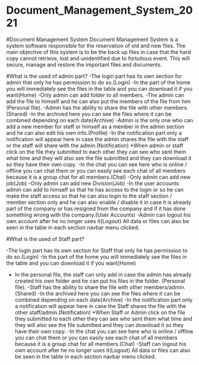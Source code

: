 # Document_Management_System_2021


#Document Management System 
Document Management System is a system software responsible for the reservation of old and new files. The main objective of this system is to be the back up files in case that the hard copy cannot retrieve, lost and unidentified due to fortuitous event. This will secure, manage and restore the important files and documents.

#What is the used of admin part?
-The login part has its own section for admin that only he has permission to do so.(Login)
-In the part of the home you will immediately see the files in the table and you can download it if you want(Home)
-Only admin can add folder to all members.
-The admin can add the file to himself and he can also put the members of the file from him (Personal file).
-Admin has the ability to share the file with other members.(Shared)
-In the archived here you can see the files where it can be combined depending on each date(Archive)
-Admin is the only one who can add a new member for staff or himself as a member in the admin section and he can also edit his own info.(Profile)
-In the notification part only a notification will appear here in case the admin shares the file with the staff or the staff will share with the admin.(Notification)
 *When admin or staff click on the file they submitted to each other they can see who sent them what   time and they will also see the file submitted and they can download it so they have their own copy.
-In the chat you can see here who is online / offline you can chat them or you can easily see each chat of all members because it is a group chat for all members.(Chat)
-Only admin can add new job(Job)
-Only admin can add new Division(Job)
-In the user accounts admin can add to himself so that he has access to the login or so he can make the staff access so that he can also login to the staff section / member section only and he can also enable / disable it in case it is already part of the company or has resigned from the company and if it has done something wrong with the company.(User Accounts)
-Admin can logout his own account after he no longer uses it(Logout)
All data or files can also be seen in the table in each section navbar menu clicked.


#What is the used of Staff part?

-The login part has its own section for Staff that only he has permission to do so.(Login)
-In the part of the home you will immediately see the files in the table and you can download it if you want(Home)
- In the personal file, the staff can only add in case the admin has already created his own folder and he can put his files in the folder. (Personal file).
-Staff has the ability to share the file with other members/admin.(Shared)
-In the archived here you can see the files where it can be combined depending on each date(Archive)
-In the notification part only a notification will appear here in case the Staff shares the file with the other staff/admin.(Notification)
 *When Staff or Admin click on the file they submitted to each other they can see who sent them what   time and they will also see the file submitted and they can download it so they have their own copy.
-In the chat you can see here who is online / offline you can chat them or you can easily see each chat of all members because it is a group chat for all members.(Chat)
-Staff  can logout his own account after he no longer uses it(Logout)
All data or files can also be seen in the table in each section navbar menu clicked.











